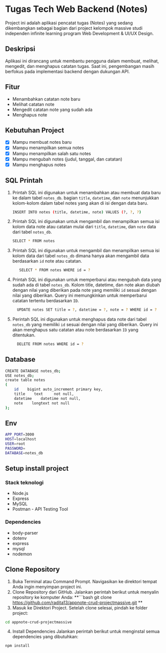# Tugas Tech Web Backend (Notes)

Project ini adalah aplikasi pencatat tugas (Notes) yang sedang dikembangkan sebagai bagian dari project kelompok massive studi independen infinite learning program Web Development & UI/UX Design.

## Deskripsi
Aplikasi ini dirancang untuk membantu pengguna dalam membuat, melihat, mengedit, dan menghapus catatan tugas. Saat ini, pengembangan masih berfokus pada implementasi backend dengan dukungan API.

## Fitur
- Menambahkan catatan note baru
- Melihat catatan note
- Mengedit catatan note yang sudah ada
- Menghapus note

## Kebutuhan Project
- [x] Mampu membuat notes baru
- [x] Mampu menampilkan semua notes
- [x] Mampu menampilkan salah satu notes
- [x] Mampu mengubah notes (judul, tanggal, dan catatan)
- [x] Mampu menghapus notes

## SQL Printah
1.  Printah SQL ini digunakan untuk menambahkan atau membuat data baru ke dalam tabel `notes_db`. bagian `title`, `datetime`, dan `note` menunjukkan kolom-kolom dalam tabel notes yang akan di isi dengan data baru. 
    ```bash
    INSERT INTO notes (title, datetime, note) VALUES (?, ?, ?)
    ```
2.  Printah SQL ini digunakan untuk mengambil dan menampilkan semua isi kolom data note atau catatan mulai dari `title`, `datetime`, dan `note` data dari tabel `notes_db`.
    ```bash
    SELECT * FROM notes
    ```
3.  Printah SQL ini digunakan untuk mengambil dan menampilkan semua isi kolom data dari tabel `notes_db` dimana hanya akan mengambil data berdasarkan `id` note atau catatan.
    ```bash
       SELECT * FROM notes WHERE id = ?
    ```
4.  Printah SQL ini digunakan untuk memperbarui atau mengubah data yang sudah ada di tabel `notes_db`. Kolom title, datetime, dan note akan diubah dengan nilai yang diberikan pada note yang memiliki `id` sesuai dengan nilai yang diberikan. Query ini memungkinkan untuk memperbarui catatan tertentu berdasarkan `ID`.
    ```bash
      UPDATE notes SET title = ?, datetime = ?, note = ? WHERE id = ?
    ```
5. Perintah SQL ini digunakan untuk menghapus data note dari tabel `notes_db` yang memiliki `id` sesuai dengan nilai yang diberikan. Query ini akan menghapus satu catatan atau note berdasarkan `ID` yang ditentukan.
   ```bash
     DELETE FROM notes WHERE id = ?
   ```

## Database
```bash
CREATE DATABASE notes_db;
USE notes_db;
create table notes
(
    id    bigint auto_increment primary key,
    title    text     not null,
    datetime    datetime not null,
    note    longtext not null
);
```

## Env
```bash
APP_PORT=3000
HOST=localhost
USER=root
PASSWORD=
DATABASE=notes_db
```

## Setup install project

### Stack teknologi 
- Node.js
- Express
- MySQL
- Postman - API Testing Tool

### Dependencies
- body-parser
- dotenv
- express
- mysql
- nodemon

## Clone Repository
1. Buka Terminal atau Command Prompt.
   Navigasikan ke direktori tempat Anda ingin menyimpan project ini.
2. Clone Repository dari GitHub.
   Jalankan perintah berikut untuk menyalin repository ke komputer Anda:
**```bash
git clone https://github.com/radita13/appnote-crud-projectmassive.git
**
3. Masuk ke Direktori Project.
    Setelah clone selesai, pindah ke folder project:
```bash
cd appnote-crud-projectmassive
```
4. Install Dependencies
   Jalankan perintah berikut untuk menginstal semua dependencies yang dibutuhkan:
```bash
npm install
```


